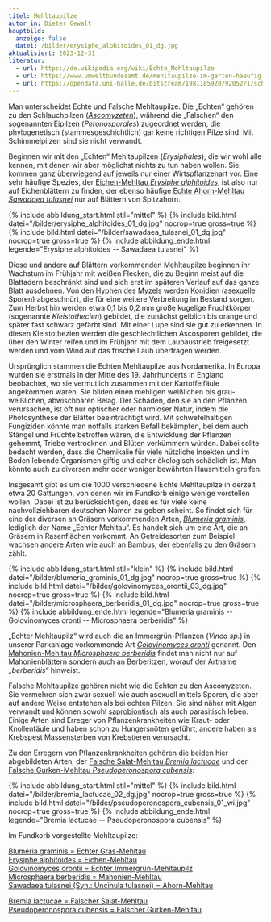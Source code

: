 ```yaml
---
titel: Mehltaupilze
autor_in: Dieter Gewalt
hauptbild:
  anzeige: false
  datei: /bilder/erysiphe_alphitoides_01_dg.jpg
aktualisiert: 2023-12-31
literatur:
  - url: https://de.wikipedia.org/wiki/Echte_Mehltaupilze
  - url: https://www.umweltbundesamt.de/mehltaupilze-im-garten-haeufig-anzutreffen-haeufig
  - url: https://opendata.uni-halle.de/bitstream/1981185920/92052/1/schlechtendalia_volume_21_1845.pdf
---
```

Man unterscheidet Echte und Falsche Mehltaupilze. Die „Echten“ gehören zu den Schlauchpilzen (*[Ascomyzeten](Ascomyzeten "Glossar")*), während die „Falschen“ den sogenannten Eipilzen (*Peronosporales*) zugeordnet werden, die phylogenetisch (stammesgeschichtlich) gar keine richtigen Pilze sind. Mit Schimmelpilzen sind sie nicht verwandt.

Beginnen wir mit den „Echten“ Mehltaupilzen (*Erysiphales*), die wir wohl alle kennen, mit denen wir aber möglichst nichts zu tun haben wollen. Sie kommen ganz überwiegend auf jeweils nur einer Wirtspflanzenart vor. Eine sehr häufige Spezies, der [Eichen-Mehltau *Erysiphe alphitoides*](/pilze/erysiphe-alphitoides-eichen-mehltau), ist also nur auf Eichenblättern zu finden, der ebenso häufige [Echte Ahorn-Mehltau *Sawadaea tulasnei*](/pilze/sawadaea-tulasnei-echter-ahorn-mehltau) nur auf Blättern von Spitzahorn.

{% include abbildung_start.html stil="mittel" %}
{% include bild.html datei="/bilder/erysiphe_alphitoides_01_dg.jpg" nocrop=true gross=true %}
{% include bild.html datei="/bilder/sawadaea_tulasnei_01_dg.jpg" nocrop=true gross=true %}
{% include abbildung_ende.html legende="Erysiphe alphitoides -- Sawadaea tulasnei" %}

Diese und andere auf Blättern vorkommenden Mehltaupilze beginnen ihr Wachstum im Frühjahr mit weißen Flecken, die zu Beginn meist auf die Blattadern beschränkt sind und sich erst im späteren Verlauf auf das ganze Blatt ausdehnen. Von den [Hyphen](Hyphen "Glossar") des [Myzels](Myzel "Glossar") werden Konidien (asexuelle Sporen) abgeschnürt, die für eine weitere Verbreitung im Bestand sorgen. Zum Herbst hin werden etwa 0,1 bis 0,2 mm große kugelige Fruchtkörper (sogenannte *Kleistothecien*) gebildet, die zunächst gelblich bis orange und später fast schwarz gefärbt sind. Mit einer Lupe sind sie gut zu erkennen. In diesen Kleistothezien werden die geschlechtlichen Ascosporen gebildet, die über den Winter reifen und im Frühjahr mit dem Laubaustrieb freigesetzt werden und vom Wind auf das frische Laub übertragen werden.  

Ursprünglich stammen die Echten Mehltaupilze aus Nordamerika. In Europa wurden sie erstmals in der Mitte des 19. Jahrhunderts in England beobachtet, wo sie vermutlich zusammen mit der Kartoffelfäule angekommen waren. Sie bilden einen mehligen weißlichen bis grau-weißlichen, abwischbaren Belag. Der Schaden, den sie an den Pflanzen verursachen, ist oft nur optischer oder harmloser Natur, indem die Photosynthese der Blätter beeinträchtigt wird. Mit schwefelhaltigen Fungiziden könnte man notfalls starken Befall bekämpfen, bei dem auch Stängel und Früchte betroffen wären, die Entwicklung der Pflanzen gehemmt, Triebe vertrocknen und Blüten verkümmern würden. Dabei sollte bedacht werden, dass die Chemikalie für viele nützliche Insekten und im Boden lebende Organismen giftig und daher ökologisch schädlich ist. Man könnte auch zu diversen mehr oder weniger bewährten Hausmitteln greifen.

Insgesamt gibt es um die 1000 verschiedene Echte Mehltaupilze in derzeit etwa 20 Gattungen, von denen wir im Fundkorb einige wenige vorstellen wollen. Dabei ist zu berücksichtigen, dass es für viele keine nachvollziehbaren deutschen Namen zu geben scheint. So findet sich für eine der diversen an Gräsern vorkommenden Arten, *[Blumeria graminis](/pilze/blumeria-graminis-echter-mehltau)*, lediglich der Name „Echter Mehltau“. Es handelt sich um eine Art, die an Gräsern in Rasenflächen vorkommt. An Getreidesorten zum Beispiel wachsen andere Arten wie auch an Bambus, der ebenfalls zu den Gräsern zählt.

{% include abbildung_start.html stil="klein" %}
{% include bild.html datei="/bilder/blumeria_graminis_01_dg.jpg" nocrop=true gross=true %}
{% include bild.html datei="/bilder/golovinomyces_orontii_03_dg.jpg" nocrop=true gross=true %}
{% include bild.html datei="/bilder/microsphaera_berberidis_01_dg.jpg" nocrop=true gross=true %}
{% include abbildung_ende.html legende="Blumeria graminis -- Golovinomyces oronti -- Microsphaera berberidis" %}

„Echter Mehltaupilz“ wird auch die an Immergrün-Pflanzen (*Vinca sp.*) in unserer Parkanlage vorkommende Art *[Golovinomyces oronti](/pilze/golovinomyces-orontii-echter-mehltaupilz)* genannt. Den [Mahonien-Mehltau *Microsphaera berberidis*](/pilze/microsphaera-berberidis-mahonien-mehltau) findet man nicht nur auf Mahonienblättern sondern auch an Berberitzen, worauf der Artname *„berberidis“* hinweist.                                    

Falsche Mehltaupilze gehören nicht wie die Echten zu den Ascomyzeten. Sie vermehren sich zwar sexuell wie auch asexuell mittels Sporen, die aber auf andere Weise entstehen als bei echten Pilzen. Sie sind näher mit Algen verwandt und können sowohl [saprobiontisch](saprobiontisch "Glossar") als auch parasitisch leben. Einige Arten sind Erreger von Pflanzenkrankheiten wie Kraut- oder Knollenfäule und haben schon zu Hungersnöten geführt, andere haben als Krebspest Massensterben von Krebstieren verursacht. 

Zu den Erregern von Pflanzenkrankheiten gehören die beiden hier abgebildeten Arten, der [Falsche Salat-Mehltau *Bremia lactucae*](/pilze/bremia-lactucae-falscher-mehltau) und der [Falsche Gurken-Mehltau *Pseudoperonospora cubensis*](/pilze/pseudoperonospora-cubensis-falscher-gurken-mehltau):

{% include abbildung_start.html stil="mittel" %}
{% include bild.html datei="/bilder/bremia_lactucae_02_dg.jpg" nocrop=true gross=true %}
{% include bild.html datei="/bilder/pseudoperonospora_cubensis_01_wi.jpg" nocrop=true gross=true %}
{% include abbildung_ende.html legende="Bremia lactucae -- Pseudoperonospora cubensis" %}

Im Fundkorb vorgestellte Mehltaupilze:

[Blumeria graminis = Echter Gras-Mehltau](/pilze/blumeria-graminis-echter-mehltau)\
[Erysiphe alphitoides = Eichen-Mehltau](/pilze/erysiphe-alphitoides-eichen-mehltau)\
[Golovinomyces orontii = Echter Immergrün-Mehltaupilz](/pilze/golovinomyces-orontii-echter-mehltaupilz)\
[Microsphaera berberidis = Mahonien-Mehltau](/pilze/microsphaera-berberidis-mahonien-mehltau)\
[Sawadaea tulasnei (Syn.: Uncinula tulasnei) = Ahorn-Mehltau](/pilze/sawadaea-tulasnei-echter-ahorn-mehltau)

[Bremia lactucae = Falscher Salat-Mehltau](/pilze/bremia-lactucae-falscher-mehltau)\
[Pseudoperonospora cubensis = Falscher Gurken-Mehltau](/pilze/pseudoperonospora-cubensis-falscher-gurken-mehltau)